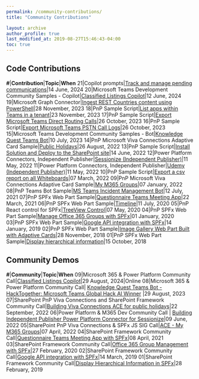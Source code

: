 ```yaml
---
permalink: /community-contributions/
title: "Community Contributions"

layout: archive
author_profile: true
last_modified_at: 2019-08-27T15:46:43-04:00
toc: true
---
```

## Code Contributions

**#**|**Contribution**|**Topic**|**When**
21|Copilot prompts|[Track and manage pending communications](https://github.com/pnp/copilot-prompts/tree/main/samples/m365-manage-pending-emails-conversations-prompt)|14 June, 2024
20|Microsoft Teams Development Community Samples - Copilot|[Classified Listings Copilot](https://github.com/pnp/teams-dev-samples/tree/main/samples/msgext-classified-listings-ts)|12 June, 2024
19|Microsoft Graph Connector|[Ingest REST Countries content using PowerShell](https://adoption.microsoft.com/en-us/sample-solution-gallery/sample/pnp-graph-connector-json-restcountries/)|28 November, 2023
18|PnP Sample Script|[List apps within Teams in a tenant](https://pnp.github.io/script-samples/teams-list-installed-apps/README.html?tabs=ps)|23 November, 2023
17|PnP Sample Script|[Export Microsoft Teams Direct Routing Calls](https://pnp.github.io/script-samples/teams-export-direct-routing-calls/README.html?tabs=ps)|26 October, 2023
16|PnP Sample Script|[Export Microsoft Teams PSTN Call Logs](https://pnp.github.io/script-samples/teams-export-pstn-call-logs/README.html?tabs=ps)|26 October, 2023
15|Microsoft Teams Development Community Samples - Bot|[Knowledge Quest Teams Bot](https://github.com/pnp/teams-dev-samples/tree/main/samples/bot-knowledge-quest)|10 July, 2023
14|PnP Microsoft Viva Connections Adaptive Card Sample|[Public Holidays](https://github.com/pnp/sp-dev-fx-aces/tree/main/samples/ImageCard-PublicHolidays)|26 August, 2022
13|PnP Sample Script|[Install Solution and Deploy to the SharePoint site](https://pnp.github.io/script-samples/spo-install-deploy-spfx-solution/README.html?tabs=cli-m365-ps)|14 June, 2022
12|Power Platform Connectors, Independent Publisher|[Sessionize (Independent Publisher)](https://docs.microsoft.com/en-us/connectors/sessionizeip/)|11 May, 2022
11|Power Platform Connectors, Independent Publisher|[Udemy (Independent Publisher)](https://docs.microsoft.com/en-us/connectors/udemyip/)|11 May, 2022
10|PnP Sample Script|[Export a csv report on all Whiteboards](https://pnp.github.io/script-samples/whiteboard-report-usage/README.html)|07 March, 2022
09|PnP Microsoft Viva Connections Adaptive Card Sample|[My M365 Groups](https://github.com/pnp/sp-dev-fx-aces/tree/main/samples/PrimaryTextCard-My-M365-Groups)|07 January, 2022
08|PnP Teams Bot Sample|[MS Teams Incident Management Bot](https://github.com/pnp/teams-dev-samples/tree/main/samples/bot-teams-incidentmanagement)|12 July, 2021
07|PnP SPFx Web Part Sample|[Questionnaire Teams Meeting App](https://github.com/pnp/sp-dev-fx-webparts/tree/master/samples/react-teams-meeting-app-questionnaire)|22 March, 2021
06|PnP SPFx Web Part Sample|[Timeline](https://github.com/pnp/sp-dev-fx-webparts/tree/master/samples/react-timeline)|11 July, 2020
05|PnP React control for SPFx|[TreeView Control](https://pnp.github.io/sp-dev-fx-controls-react/controls/TreeView/)|07 May, 2020
04|PnP SPFx Web Part Sample|[Manage Office 365 Groups with SPFx](https://github.com/SharePoint/sp-dev-fx-webparts/tree/master/samples/react-manage-o365-groups)|01 January, 2020
03|PnP SPFx Web Part Sample|[Google API integration with SPFx](https://github.com/SharePoint/sp-dev-fx-webparts/tree/master/samples/react-google-fit)|14 January, 2019
02|PnP SPFx Web Part Sample|[Image Gallery Web Part Built with Adaptive Cards](https://github.com/SharePoint/sp-dev-fx-webparts/tree/master/samples/react-adaptive-cards-image-gallery)|28 November, 2018
01|PnP SPFx Web Part Sample|[Display hierarchical information](https://github.com/SharePoint/sp-dev-fx-webparts/tree/master/samples/react-display-hierarchy)|15 October, 2018


## Community Demos

**#**|**Community**|**Topic**|**When**
09|Microsoft 365 & Power Platform Community Call|[Classified Listings Copilot](https://pnp.github.io/blog/weekly-agenda/24-08-26/)|29 August, 2024|Online
08|Microsoft 365 & Power Platform Community Call| [Knowledge Quest Teams Bot - HackTogether: Microsoft Teams Global Hack AI Winner](https://pnp.github.io/blog/weekly-agenda/23-08-28/) |29 August, 2023
07|SharePoint PnP Viva Connections and SharePoint Framework Community Call|[Building Viva Connections ACE for public holidays](https://pnp.github.io/blog/microsoft-viva-and-spfx-community-call/2022-09-22/)|22 September, 2022
06|Power Platform & M365 Dev Community Call | [Building Independent Publisher Power Platform Connector for Sessionize](https://pnp.github.io/blog/microsoft-365-and-power-platform-development-community-call/2022-06-09/)|09 June, 2022
05|SharePoint PnP Viva Connections & SPFx JS SIG Call|[ACE - My M365 Groups](https://techcommunity.microsoft.com/t5/microsoft-365-pnp-blog/viva-connections-amp-sharepoint-framework-community-call-7th-of/ba-p/3278956)|07 April, 2022
04|SharePoint Framework Community Call|[Questionnaire Teams Meeting App with SPFx](https://techcommunity.microsoft.com/t5/microsoft-365-pnp-blog/sharepoint-framework-community-call-recording-8th-of-april-2021/ba-p/2261708)|08 April, 2021
03|SharePoint Framework Community Call|[Office 365 Group Management with SPFx](https://developer.microsoft.com/en-us/microsoft-365/blogs/sharepoint-framework-community-call-recording-27th-of-february-2020/)|27 February, 2020
02|SharePoint Framework Community Call|[Google API integration with SPFx](https://developer.microsoft.com/en-us/sharepoint/blogs/sharepoint-framework-community-call-recording-14th-of-march-2019/)|14 March, 2019
01|SharePoint Framework Community Call|[Display Hierarchical Information in SPFx](https://developer.microsoft.com/en-us/sharepoint/blogs/sharepoint-framework-community-call-recording-28th-of-feb-2019/)|28 February, 2019	
